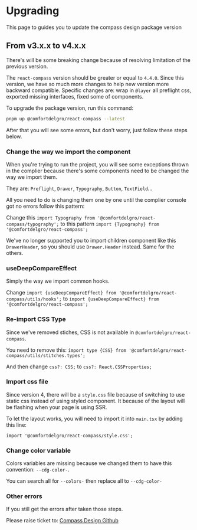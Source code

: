 # Upgrading

<p class="description">This page to guides you to update the compass design package version</p>

## From v3.x.x to v4.x.x

There's will be some breaking change because of resolving limitation of the previous version.

The `react-compass` version should be greater or equal to `4.4.0`. Since this version, we have so much more changes to help new version more backward compatible. Specific changes are: wrap in `@layer` all preflight css, exported missing interfaces, fixed some of components.

To upgrade the package version, run this command:

```bash
pnpm up @comfortdelgro/react-compass --latest
```

After that you will see some errors, but don't worry, just follow these steps below.

### Change the way we import the component

When you're trying to run the project, you will see some exceptions thrown in the complier because there's some components need to be changed the way we import them.

They are: `Preflight`, `Drawer`, `Typography`, `Button`, `TextField`...

All you need to do is changing them one by one until the complier console got no errors follow this pattern:

Change this `import Typography from '@comfortdelgro/react-compass/typography';` to this pattern `import {Typography} from '@comfortdelgro/react-compass';`

We've no longer supported you to import children component like this `DrawerHeader`, so you should use `Drawer.Header` instead. Same for the others.

### useDeepCompareEffect

Simply the way we import common hooks.

Change `import {useDeepCompareEffect} from '@comfortdelgro/react-compass/utils/hooks';` to `import {useDeepCompareEffect} from '@comfortdelgro/react-compass';`

### Re-import CSS Type

Since we've removed stiches, CSS is not available in `@comfortdelgro/react-compass`.

You need to remove this: `import type {CSS} from '@comfortdelgro/react-compass/utils/stitches.types';`

And then change `css?: CSS;` to `css?: React.CSSProperties;`

### Import css file

Since version 4, there will be a `style.css` file because of switching to use static css instead of using styled component. It because of the layout will be flashing when your page is using SSR.

To let the layout works, you will need to import it into `main.tsx` by adding this line:

`import '@comfortdelgro/react-compass/style.css';`

### Change color variable

Colors variables are missing because we changed them to have this convention: `--cdg-color-`.

You can search all for `--colors-` then replace all to `--cdg-color-`

### Other errors

If you still get the errors after taken those steps.

Please raise ticket to: [Compass Design Github](https://github.com/comfortdelgro/compass-design)
